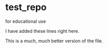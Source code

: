 # test_repo
for educational use

I have added these lines right here.

This is a much, much better version of the file.  
